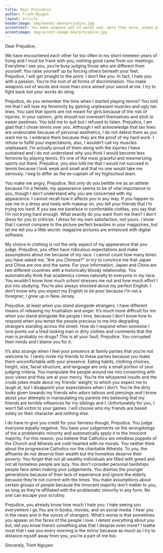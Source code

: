 ```yaml
---
title: Dear Prejudice
author: Trinh Nyugen
layout: article
headerimage: img/header-dearprejudice.jpg
accenttext: You make weapons out of words and, more than once, aimed your sword at me. I try to fight back but your words do sting.
accentimage: img/accent-image-dearprejudice.jpg
---
```


Dear Prejudice,

We have encountered each other far too often in my short nineteen years of living and I must be frank with you, nothing good came from our meetings. Everytime I see you, you’re busy judging those who are different from yourself. You raise yourself up by forcing others beneath your feet. Prejudice, I will get straight to the point: I don’t like you. In fact, I hate you with a passion. You’re the root of all forms of discrimination. You make weapons out of words and more than once aimed your sword at me. I try to fight back but your words do sting.

Prejudice, do you remember the time when I started playing tennis? You told me that I will lose my femininity by gaining unpleasant muscles and ugly tan lines. You said that sports are not meant for girls because of the risk of injuries. In your opinion, girls should not overexert themselves and stick to easier pastimes. You told me to quit but I refused to listen. Prejudice, I am glad that I chose tennis over you. Although I will acknowledge that tan lines are undesirable because of personal aesthetics, I do not detest them as you want me to. I embrace them because they are the proof of my hard work. I refuse to fulfill your expectations; also, I wouldn’t call my muscles unpleasant. I’m actually proud of them along with the injuries I have sustained and I do not understand why you think I would become less feminine by playing tennis. It’s one of the most graceful and mesmerizing sports out there. Prejudice, you also told me that I would not succeed in tennis because I look weak and small and that no one would take me seriously. I beg to differ as the ex-captain of my highschool team.

You make me angry, Prejudice. Not only do you belittle me as an athlete because I’m a female, my appearance seems to be of vital importance to you, though I don’t understand why you are concerned with my appearance. I cannot recall how it affects you in any way. If you happen to see me in a dress and heels with makeup on, you tell your friends that I’m trying too hard. If you see me bareface in comfortable clothes, you say that I’m not trying hard enough. What exactly do you want from me then? I don’t dress for you to criticize. I dress for my own satisfaction, not yours. I know that I cannot compare to the picture perfect beauties in your magazines, but let me tell you a little secret: magazine pictures are enhanced with digital software.

My choice in clothing is not the only aspect of my appearance that you judge. Prejudice, you often have ridiculous expectations and make assumptions about me because of my race. I cannot count how many times you have asked me, “Are you Chinese?” or try to convince me that Japan and China are one and the same. For your information, Japan and China are two different countries with a historically bloody relationship. You automatically think that academics comes naturally to everyone in my race. You wouldn’t know how much school stresses me out and how much effort I put into studying. You’re also always shocked about my perfect English. I don’t know why you expect my English to be poor because I’m not a foreigner; I grew up in New Jersey.

Prejudice, at least when you stand alongside strangers, I have different means of releasing my frustration and anger. It’s much more difficult for me when you stand alongside the people I love, because I don’t know how to respond when you tempt the people precious to me into degrading strangers standing across the street. How do I respond when someone I love points out a tired looking man in dirty clothes and comments that the man is probably on drugs? This is all your fault, Prejudice. You corrupted their minds and I blame you for it.

It’s also strange when I feel your presence at family parties that you’re not welcome to. I rarely invite my friends to these parties because you make them uncomfortable with your presence. Eating habits, clothing choices, height, size, facial structure, and language are only a small portion of your judging criteria. You manipulate the people around me into consenting with your views and they are at your mercy. You’re the whispered insults and the crude jokes made about my friends’ weight; to which you expect me to laugh at, but I disappoint your expectations when I don’t. You’re the dirty looks given towards my friends who adorn tattoos and piercings and I know about your attempts in manipulating my parents into believing that my friends are terrible influences for my siblings and I. Unfortunately for you, I won’t fall victim to your games. I will choose who my friends are based solely on their character and nothing else.

I do have to give you credit for your fairness though, Prejudice. You judge everyone equally negative. You base your judgements on the wrongdoings of the a problematic minority and automatically apply it to the innocent majority. For this reason, you believe that Catholics are mindless puppets of the Church and Atheists are cold-hearted with no morals. You neither think about the progressive Catholics nor the charitable Atheists. To you, the affluents do not deserve their wealth but the homeless deserve their poverty. You forget that not all wealthy individuals are filled with greed and not all homeless people are lazy. You don’t consider personal hardships people face when making your judgements. You dismiss the younger generations because of their lack of experience and ignore the elderly because they’re not current with the times. You make assumptions about certain groups of people because the innocent majority don’t matter to you, as long as they’re affiliated with the problematic minority in any form. No one can escape your scrutiny.

Prejudice, you already know how much I hate you. I hate seeing you everywhere I go.You are in books, movies, and on social media. I hear you in the news and in the voices of strangers. What’s worse is that sometimes you appear on the faces of the people I love. I detest everything about you but, did you know there’s something else that I despise even more? I loathe most that I see you every morning in the mirror because as much as I try to distance myself away from you, you’re a part of me too.



Sincerely,
Trinh Nguyen
